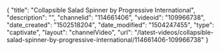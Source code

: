 {
    "title": "Collapsible Salad Spinner by Progressive International",
    "description": "",
    "channelid": "114661406",
    "videoid": "109966738",
    "date_created": "1502518204",
    "date_modified": "1504247455",
    "type": "captivate",
    "layout": "channelVideo",
    "url": "\/latest-videos\/collapsible-salad-spinner-by-progressive-international\/114661406-109966738"
}